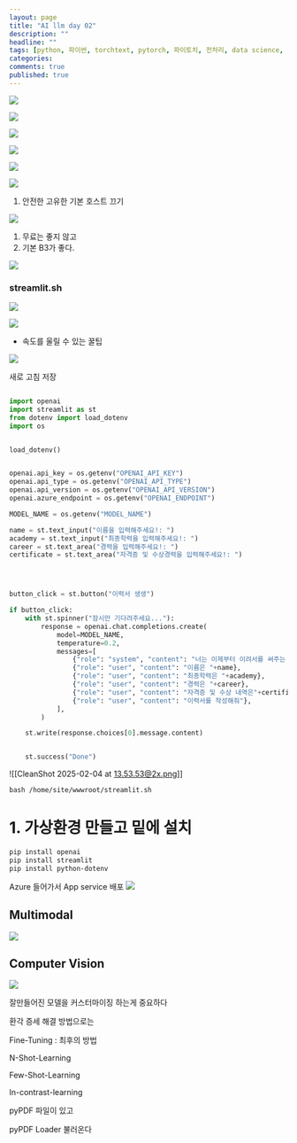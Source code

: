 ```yaml
---
layout: page
title: "AI llm day 02"
description: ""
headline: ""
tags: [python, 파이썬, torchtext, pytorch, 파이토치, 전처리, data science, 데이터 분석, 딥러닝, 딥러닝 자격증, 머신러닝, 빅데이터]
categories: 
comments: true
published: true
---
```

![](https://cdn.mathpix.com/snip/images/me2J6fr9qTHaxkRt_0oD1YUfNWQKFyrXfHz5mKrFpl8.original.fullsize.png)


![](https://cdn.mathpix.com/snip/images/eg_Eq9IgQ1C3cMHJkh8rRd0DuoO8ZFaFkGMOMmE-CXg.original.fullsize.png)




![](https://cdn.mathpix.com/snip/images/Qm5-7ot4sABim4hcJCW56bHxEzoiAMXui_avx4z6x2c.original.fullsize.png)


![](https://cdn.mathpix.com/snip/images/g7TNxyWjpv0v25SxlyqaB291L5zrzCmK9mhL6dfqr8E.original.fullsize.png)



![](https://cdn.mathpix.com/snip/images/Se_XMt7TXKXcgeGqTJrCzWfZCL-iokOe8bJH43jlAy4.original.fullsize.png)


![](https://cdn.mathpix.com/snip/images/dpnF8IEjZbM0mnhFhoR8YYetU2xQgfYJcaw8XzfM2g8.original.fullsize.png)


1. 안전한 고유한 기본 호스트 끄기 


![](https://cdn.mathpix.com/snip/images/tOcumjaVALmaXFILdRQhXhy0go8N4mCfPTzANs30YQE.original.fullsize.png)

1. 무료는 좋지 않고 
2. 기본 B3가 좋다. 


![](https://cdn.mathpix.com/snip/images/2TfMz50105BVD8mwNSXGP_hf3Fv16Ei06w9zrYXgcS0.original.fullsize.png)


### streamlit.sh

![](https://cdn.mathpix.com/snip/images/BeF5d6YwptajfaoeS57ZMAJTMAYh48NNKSEwYqFj5KY.original.fullsize.png)



![](https://cdn.mathpix.com/snip/images/MVhngwumiYPPOe0PAK0zprsyzS0siOLF-EiJ_Tv8eNY.original.fullsize.png)

- 속도를 울릴 수 있는 꿀팁 



![](https://cdn.mathpix.com/snip/images/F20VNyrlozQkSegik0GTBGVl4QrQDdrN-mhQtdtesgo.original.fullsize.png)


새로 고침 저장 


```python

import openai
import streamlit as st
from dotenv import load_dotenv
import os


load_dotenv()


openai.api_key = os.getenv("OPENAI_API_KEY")
openai.api_type = os.getenv("OPENAI_API_TYPE")
openai.api_version = os.getenv("OPENAI_API_VERSION")
openai.azure_endpoint = os.getenv("OPENAI_ENDPOINT")

MODEL_NAME = os.getenv("MODEL_NAME")

name = st.text_input("이름을 입력해주세요!: ")
academy = st.text_input("최종학력을 입력해주세요!: ")
career = st.text_area("경력을 입력해주세요!: ")
certificate = st.text_area("자격증 및 수상경력을 입력해주세요!: ")




button_click = st.button("이력서 생생")

if button_click:
    with st.spinner("잠시만 기다려주세요..."):
        response = openai.chat.completions.create(
            model=MODEL_NAME,
            temperature=0.2,
            messages=[
                {"role": "system", "content": "너는 이제부터 이려서를 써주는 전문가야"},
                {"role": "user", "content": "이름은 "+name},
                {"role": "user", "content": "최종학력은 "+academy},
                {"role": "user", "content": "경력은 "+career},
                {"role": "user", "content": "자격증 및 수상 내역은"+certificate},
                {"role": "user", "content": "이력서를 작성해줘"},
            ],
        )

    st.write(response.choices[0].message.content)


    st.success("Done")
```

![[CleanShot 2025-02-04 at 13.53.53@2x.png]]

```
bash /home/site/wwwroot/streamlit.sh
```


# 1. 가상환경 만들고 밑에 설치 

```bash
pip install openai
pip install streamlit
pip install python-dotenv
```

Azure 들어가서 App service 배포 
![](https://cdn.mathpix.com/snip/images/pfMBBJrOOmhFcWB3vujjNHIHZzcdwxoj_g6TCwdp9Bk.original.fullsize.png)


## Multimodal

![](https://cdn.mathpix.com/snip/images/TwihMzGa2rC7b-B36ixFuD6eZvOngIEgc8y46-q1nn8.original.fullsize.png)


## Computer Vision 


![](https://cdn.mathpix.com/snip/images/FPx2BT6B6Of2NEH25uZDvfFjD2rJFxXeMP-DHpIC6Ag.original.fullsize.png)

잘만들어진 모델을 커스터마이징 하는게 중요하다




환각 증세 해결 방법으로는 

Fine-Tuning : 최후의 방법

N-Shot-Learning

Few-Shot-Learning

In-contrast-learning



pyPDF 파일이 있고 


pyPDF Loader 불러온다 


